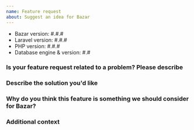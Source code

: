 ```yaml
---
name: Feature request
about: Suggest an idea for Bazar
---
```


- Bazar version: #.#.#
- Laravel version: #.#.#
- PHP version: #.#.#
- Database engine & version: #.#

### Is your feature request related to a problem? Please describe


### Describe the solution you'd like


### Why do you think this feature is something we should consider for Bazar?


### Additional context
